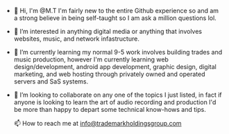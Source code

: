 - 👋 Hi, I'm @M.T I'm fairly new to the entire Github experience so and am a strong believe in being self-taught so I am ask a million questions lol. 

- 👀 I’m interested in anything digital media or anything that involves websites, music, and network infastructure.

- 🌱 I’m currently learning my normal 9-5 work involves building trades and music production, however I'm currently learning web design/development, android app development, graphic design, digital marketing, and web hosting through privately owned and operated servers and SaS systems.
- 
  💞️ I’m looking to collaborate on any one of the topics I just listed, in fact if anyone is looking to learn the art of audio recording and production I'd be more than happy to depart some technical know-hows and tips.

  📫 How to reach me at info@trademarkholdingsgroup.com

<!---
trademarkholdings/trademarkholdings is a ✨ special ✨ repository because its `README.md` (this file) appears on your GitHub profile.
You can click the Preview link to take a look at your changes.
--->
